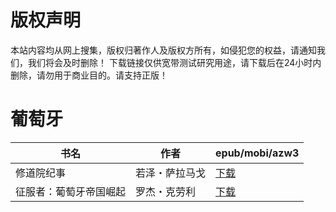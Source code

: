 # 版权声明

本站内容均从网上搜集，版权归著作人及版权方所有，如侵犯您的权益，请通知我们，我们将会及时删除！ 下载链接仅供宽带测试研究用途，请下载后在24小时内删除，请勿用于商业目的。请支持正版！

# 葡萄牙

| 书名 | 作者 | epub/mobi/azw3 |
| --- | --- | --- |
| 修道院纪事 | 若泽・萨拉马戈 | [下载](https://url89.ctfile.com/f/31084289-1357032682-f9c457?p=8866) |
| 征服者：葡萄牙帝国崛起 | 罗杰・克劳利 | [下载](https://url89.ctfile.com/f/31084289-1357018390-117462?p=8866) |
